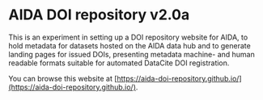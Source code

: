 # AIDA DOI repository v2.0a

This is an experiment in setting up a DOI repository website for AIDA, to hold metadata for datasets hosted on the AIDA data hub and to generate landing pages for issued DOIs, presenting metadata machine- and human readable formats suitable for automated DataCite DOI registration.  

You can browse this website at [https://aida-doi-repository.github.io/](https://aida-doi-repository.github.io/).

